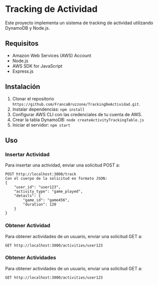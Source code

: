 # Tracking de Actividad

Este proyecto implementa un sistema de tracking de actividad utilizando DynamoDB y Node.js.

## Requisitos

- Amazon Web Services (AWS) Account
- Node.js
- AWS SDK for JavaScript
- Express.js

## Instalación

1. Clonar el repositorio `https://github.com/FrancaBruzzone/TrackingDeActividad.git`.
2. Instalar dependencias: `npm install`
3. Configurar AWS CLI con las credenciales de tu cuenta de AWS.
4. Crear la tabla DynamoDB: `node createActivityTrackingTable.js`
5. Iniciar el servidor: `npm start`

## Uso

### Insertar Actividad

Para insertar una actividad, enviar una solicitud POST a:

```
POST http://localhost:3000/track
Con el cuerpo de la solicitud en formato JSON:
{
    "user_id": "user123",
    "activity_type": "game_played",
    "details": {
        "game_id": "game456",
        "duration": 120
    }
}
```

### Obtener Actividad

Para obtener actividades de un usuario, enviar una solicitud GET a:

```
GET http://localhost:3000/activities/user123
```

### Obtener Actividades

Para obtener actividades de un usuario, enviar una solicitud GET a:

```
GET http://localhost:3000/activities/user123
```
